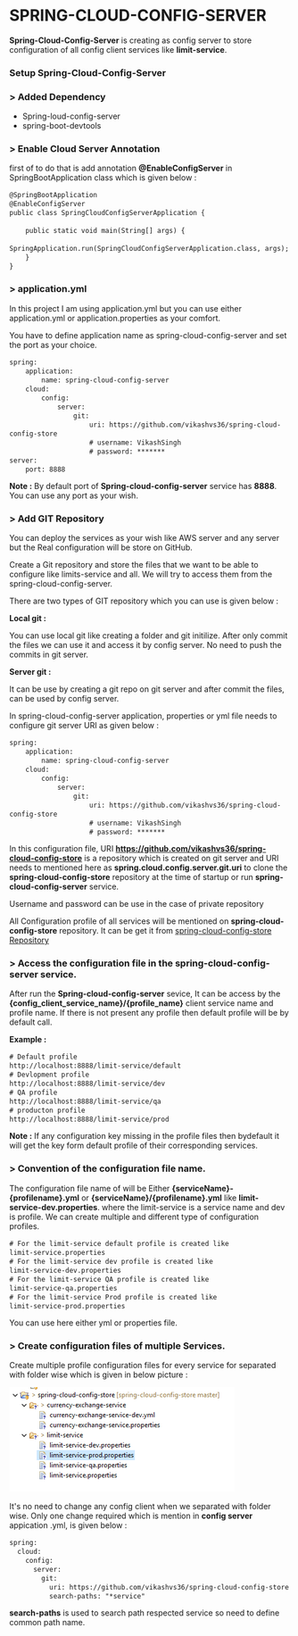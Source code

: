 # SPRING-CLOUD-CONFIG-SERVER

**Spring-Cloud-Config-Server** is creating as config server to store configuration of all config client services like **limit-service**.

### Setup Spring-Cloud-Config-Server

### > **Added Dependency**

* Spring-loud-config-server
* spring-boot-devtools

### > **Enable Cloud Server Annotation**

first of to do that is add annotation **@EnableConfigServer** in SpringBootApplication class which is given below : 

	@SpringBootApplication
	@EnableConfigServer
	public class SpringCloudConfigServerApplication {
	
		public static void main(String[] args) {
			SpringApplication.run(SpringCloudConfigServerApplication.class, args);
		}
	}


### > application.yml

In this project I am using application.yml but you can use either application.yml or application.properties as your comfort.

You have to define application name as spring-cloud-config-server and set the port as your choice.

	spring:
	    application:
	        name: spring-cloud-config-server
	    cloud:
	    	config:
	    		server:
	    			git:	
	    				uri: https://github.com/vikashvs36/spring-cloud-config-store
						# username: VikashSingh
						# password: *******
	server:
	    port: 8888	      

**Note :** By default  port of **Spring-cloud-config-server** service has **8888**. You can use any port as your wish.

### > **Add GIT Repository**

You can deploy the services as your wish like AWS server and any server but the Real configuration will be store on GitHub.

Create a Git repository and store the files that we want to be able to configure like limits-service and all. We will try to access them from the spring-cloud-config-server.

There are two types of GIT repository which you can use is given below : 
 
**Local git :** 

You can use local git like creating a folder and git initilize. After only commit the files we can use it and access it by config server. No need to push the commits in git server.

**Server git :** 

It can be use by creating a git repo on git server and after commit the files, can be used by config server.

In spring-cloud-config-server application, properties or yml file needs to configure git server URI as given below :  

	spring:
	    application:
	        name: spring-cloud-config-server
	    cloud:
	    	config:
	    		server:
	    			git:	
	    				uri: https://github.com/vikashvs36/spring-cloud-config-store
						# username: VikashSingh
						# password: *******

In this configuration file, URI **https://github.com/vikashvs36/spring-cloud-config-store** is a repository which is created on git server and URI needs to mentioned here as **spring.cloud.config.server.git.uri** to clone the **spring-cloud-config-store** repository at the time of startup or run **spring-cloud-config-server** service.

Username and password can be use in the case of private repository

All Configuration profile of all services will be mentioned on **spring-cloud-config-store** repository. It can be get it from [spring-cloud-config-store Repository](https://github.com/vikashvs36/spring-cloud-config-store)

### > Access the configuration file in the **spring-cloud-config-server** service.

After run the **Spring-cloud-config-server** sevice, It can be access by the **{config_client_service_name}/{profile_name}** client service name and profile name. If there is not present any profile then default profile will be by default call. 

**Example :**

	# Default profile
	http://localhost:8888/limit-service/default 
	# Devlopment profile
	http://localhost:8888/limit-service/dev
	# QA profile
	http://localhost:8888/limit-service/qa
	# producton profile
	http://localhost:8888/limit-service/prod

**Note :** If any configuration key missing in the profile files then bydefault it will get the key form default profile of their corresponding services.

### > Convention of the configuration file name.

The configuration file name of will be Either **{serviceName}-{profilename}.yml** or **{serviceName}/{profilename}.yml** like **limit-service-dev.properties**. where the limit-service is a service name and dev is profile. We can create multiple and different type of configuration profiles.

	# For the limit-service default profile is created like 
	limit-service.properties
	# For the limit-service dev profile is created like
	limit-service-dev.properties
	# For the limit-service QA profile is created like
	limit-service-qa.properties
	# For the limit-service Prod profile is created like
	limit-service-prod.properties
 
You can use here either yml or properties file.

### > Create configuration files of multiple Services.

Create multiple profile configuration files for every service for separated with folder wise which is given in below picture :

![](img/configurationFile.PNG)

It's no need to change any config client when we separated with folder wise. Only one change required which is mention in **config server** appication .yml, is given below : 

	spring:
	  cloud:
	    config:
	      server:
	        git:
	          uri: https://github.com/vikashvs36/spring-cloud-config-store
	          search-paths: "*service"

**search-paths** is used to search path respected service so need to define common path name.


